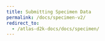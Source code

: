 ```yaml
---
title: Submitting Specimen Data
permalink: /docs/specimen-v2/
redirect_to:
  - /atlas-d2k-docs/docs/specimen/
---
```


